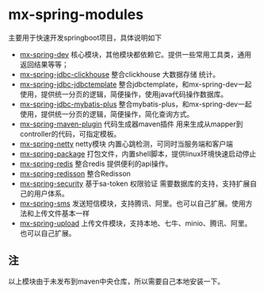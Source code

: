 # mx-spring-modules

主要用于快速开发springboot项目，具体说明如下

- [mx-spring-dev](mx-spring-dev)  核心模块，其他模块都依赖它。提供一些常用工具类，通用返回结果等等；
- [mx-spring-jdbc-clickhouse](mx-spring-jdbc-clickhouse) 整合clickhouse 大数据存储 统计。
- [mx-spring-jdbc-jdbctemplate](mx-spring-jdbc-jdbctemplate) 整合jdbctemplate，和mx-spring-dev一起使用，提供统一分页的逻辑，简便操作，使用java代码操作数据库。
- [mx-spring-jdbc-mybatis-plus](mx-spring-jdbc-mybatis-plus) 整合mybatis-plus，和mx-spring-dev一起使用，提供统一分页的逻辑，简便操作，简化查询方式。
- [mx-spring-maven-plugin](mx-spring-maven-plugin) 代码生成器maven插件 用来生成从mapper到controller的代码，可指定模板。
- [mx-spring-netty](mx-spring-netty) netty模块 内置心跳检测，可同时当服务端和客户端
- [mx-spring-package](mx-spring-package) 打包文件，内置shell脚本，提供linux环境快速启动停止
- [mx-spring-redis](mx-spring-redis) 整合redis  提供便利的api操作。
- [mx-spring-redisson](mx-spring-redisson) 整合Redisson 
- [mx-spring-security](mx-spring-security) 基于sa-token 权限验证 需要数据库的支持，支持扩展自己的用户体系。
- [mx-spring-sms](mx-spring-sms) 发送短信模块，支持腾讯、阿里。也可以自己扩展。使用方法和上传文件基本一样
- [mx-spring-upload](mx-spring-upload) 上传文件模块，支持本地、七牛、minio、腾讯、阿里。也可以自己扩展。






## 注
以上模块由于未发布到maven中央仓库，所以需要自己本地安装一下。
